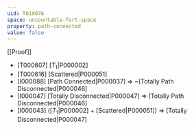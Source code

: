 ```yaml
---
uid: T019076
space: uncountable-fort-space
property: path-connected
value: false
---
```

[[Proof]]

* [T000607] [$T_1$|P000002]
* [T000616] [Scattered|P000051]
* [I000088] [Path Connected|P000037] => ~[Totally Path Disconnected|P000046]
* [I000047] [Totally Disconnected|P000047] => [Totally Path Disconnected|P000046]
* [I000043] ([$T_1$|P000002] + [Scattered|P000051]) => [Totally Disconnected|P000047]


